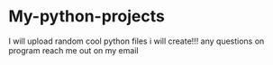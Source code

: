# My-python-projects
I will upload random cool python files i will create!!!
any questions on program reach me out on my email
